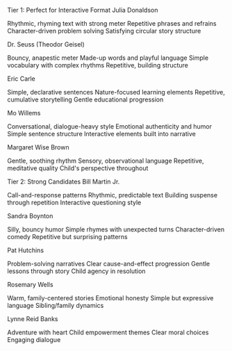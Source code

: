 Tier 1: Perfect for Interactive Format
Julia Donaldson

Rhythmic, rhyming text with strong meter
Repetitive phrases and refrains
Character-driven problem solving
Satisfying circular story structure

Dr. Seuss (Theodor Geisel)

Bouncy, anapestic meter
Made-up words and playful language
Simple vocabulary with complex rhythms
Repetitive, building structure

Eric Carle

Simple, declarative sentences
Nature-focused learning elements
Repetitive, cumulative storytelling
Gentle educational progression

Mo Willems

Conversational, dialogue-heavy style
Emotional authenticity and humor
Simple sentence structure
Interactive elements built into narrative

Margaret Wise Brown

Gentle, soothing rhythm
Sensory, observational language
Repetitive, meditative quality
Child's perspective throughout

Tier 2: Strong Candidates
Bill Martin Jr.

Call-and-response patterns
Rhythmic, predictable text
Building suspense through repetition
Interactive questioning style

Sandra Boynton

Silly, bouncy humor
Simple rhymes with unexpected turns
Character-driven comedy
Repetitive but surprising patterns

Pat Hutchins

Problem-solving narratives
Clear cause-and-effect progression
Gentle lessons through story
Child agency in resolution

Rosemary Wells

Warm, family-centered stories
Emotional honesty
Simple but expressive language
Sibling/family dynamics

Lynne Reid Banks

Adventure with heart
Child empowerment themes
Clear moral choices
Engaging dialogue